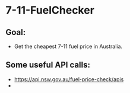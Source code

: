 # 7-11-FuelChecker

## Goal: 

* Get the cheapest 7-11 fuel price in Australia.

## Some useful API calls:

* https://api.nsw.gov.au/fuel-price-check/apis
* 

